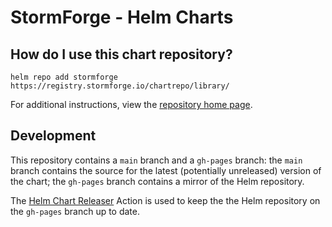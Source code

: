 # StormForge - Helm Charts

## How do I use this chart repository?

```shell
helm repo add stormforge https://registry.stormforge.io/chartrepo/library/
```

For additional instructions, view the [repository home page](https://thestormforge.github.io/helm-charts/).

## Development

This repository contains a `main` branch and a `gh-pages` branch: the `main` branch contains the source for the latest (potentially unreleased) version of the chart; the `gh-pages` branch contains a mirror of the Helm repository.

The [Helm Chart Releaser](https://github.com/marketplace/actions/helm-chart-releaser) Action is used to keep the the Helm repository on the `gh-pages` branch up to date.
